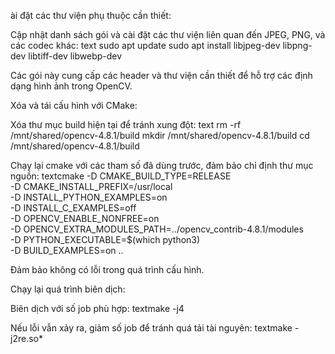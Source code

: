 ài đặt các thư viện phụ thuộc cần thiết:

Cập nhật danh sách gói và cài đặt các thư viện liên quan đến JPEG, PNG, và các codec khác:
text
sudo apt update
sudo apt install libjpeg-dev libpng-dev libtiff-dev libwebp-dev

Các gói này cung cấp các header và thư viện cần thiết để hỗ trợ các định dạng hình ảnh trong OpenCV.


Xóa và tái cấu hình với CMake:

Xóa thư mục build hiện tại để tránh xung đột:
text
rm -rf /mnt/shared/opencv-4.8.1/build
mkdir /mnt/shared/opencv-4.8.1/build
cd /mnt/shared/opencv-4.8.1/build

Chạy lại cmake với các tham số đã dùng trước, đảm bảo chỉ định thư mục nguồn:
textcmake -D CMAKE_BUILD_TYPE=RELEASE \
-D CMAKE_INSTALL_PREFIX=/usr/local \
-D INSTALL_PYTHON_EXAMPLES=on \
-D INSTALL_C_EXAMPLES=off \
-D OPENCV_ENABLE_NONFREE=on \
-D OPENCV_EXTRA_MODULES_PATH=../opencv_contrib-4.8.1/modules \
-D PYTHON_EXECUTABLE=$(which python3) \
-D BUILD_EXAMPLES=on ..


Đảm bảo không có lỗi trong quá trình cấu hình.


Chạy lại quá trình biên dịch:

Biên dịch với số job phù hợp:
textmake -j4

Nếu lỗi vẫn xảy ra, giảm số job để tránh quá tải tài nguyên:
textmake -j2re.so*
